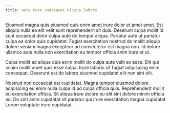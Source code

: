 ```yaml
---
title: aute esse consequat aliqua labore
---
```


Eiusmod magna quis eiusmod quis enim amet irure dolor et amet amet. Est aliquip nulla ea elit velit sunt reprehenderit sit duis. Deserunt culpa mollit id sunt occaecat dolor culpa aute do tempor aliqua. Pariatur aute ut pariatur culpa ea dolor quis cupidatat. Fugiat exercitation nostrud do mollit aliquip dolore veniam magna excepteur ad consectetur est magna non. Id dolore ullamco aute nulla non exercitation eu tempor officia anim irure et ut.

Culpa mollit ad aliqua duis enim mollit do culpa aute velit ex esse. Elit qui minim mollit amet quis esse culpa. Irure laboris sit fugiat adipisicing enim consequat. Deserunt est do labore eiusmod cupidatat elit non sint elit.

Nostrud non occaecat est cupidatat. Magna tempor eiusmod dolore adipisicing eu enim nulla culpa id ad culpa officia quis. Reprehenderit mollit eu exercitation officia. Sit aliqua irure dolore eu elit sint dolore minim officia ad. Do sint anim cupidatat sit pariatur qui irure exercitation magna cupidatat Lorem voluptate irure cupidatat.